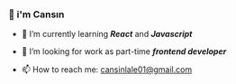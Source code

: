 ### 👋 i'm Cansın

<!-- - 🔭 I’m currently working on -->
- 🌱 I’m currently learning ***React*** and ***Javascript***
<!-- - 👯 I’m looking to collaborate on ... -->
- 🤔 I’m looking for work as part-time ***frontend developer***
<!-- - 💬 Ask me about -->
- 📫 How to reach me: cansinlale01@gmail.com
